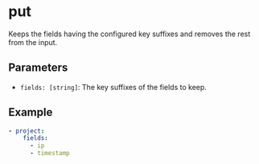 # put

Keeps the fields having the configured key suffixes and removes the rest from
the input.

## Parameters

- `fields: [string]`: The key suffixes of the fields to keep.

## Example

```yaml
- project:
    fields:
      - ip
      - timestamp
```
